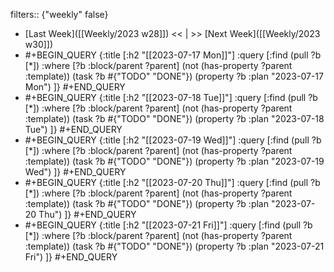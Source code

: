 filters:: {"weekly" false}

- [Last Week]([[Weekly/2023 w28]]) << | >> [Next Week]([[Weekly/2023 w30]])
- #+BEGIN_QUERY
  {:title [:h2 "[[2023-07-17 Mon]]"]
  :query [:find (pull ?b [*])
       :where
       [?b :block/parent ?parent]
       (not (has-property ?parent :template))
       (task ?b #{"TODO" "DONE"})
       (property ?b :plan "2023-07-17 Mon")
  ]}
  #+END_QUERY
- #+BEGIN_QUERY
  {:title [:h2 "[[2023-07-18 Tue]]"]
  :query [:find (pull ?b [*])
       :where
       [?b :block/parent ?parent]
       (not (has-property ?parent :template))
       (task ?b #{"TODO" "DONE"})
       (property ?b :plan "2023-07-18 Tue")
  ]}
  #+END_QUERY
- #+BEGIN_QUERY
  {:title [:h2 "[[2023-07-19 Wed]]"]
  :query [:find (pull ?b [*])
       :where
       [?b :block/parent ?parent]
       (not (has-property ?parent :template))
       (task ?b #{"TODO" "DONE"})
       (property ?b :plan "2023-07-19 Wed")
  ]}
  #+END_QUERY
- #+BEGIN_QUERY
  {:title [:h2 "[[2023-07-20 Thu]]"]
  :query [:find (pull ?b [*])
       :where
       [?b :block/parent ?parent]
       (not (has-property ?parent :template))
       (task ?b #{"TODO" "DONE"})
       (property ?b :plan "2023-07-20 Thu")
  ]}
  #+END_QUERY
- #+BEGIN_QUERY
  {:title [:h2 "[[2023-07-21 Fri]]"]
  :query [:find (pull ?b [*])
       :where
       [?b :block/parent ?parent]
       (not (has-property ?parent :template))
       (task ?b #{"TODO" "DONE"})
       (property ?b :plan "2023-07-21 Fri")
  ]}
  #+END_QUERY